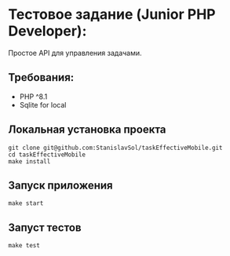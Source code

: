 # Тестовое задание (Junior PHP Developer):

Простое API для управления задачами.

## Требования:

 - PHP ^8.1
 - Sqlite for local

## Локальная установка проекта

```shell
git clone git@github.com:StanislavSol/taskEffectiveMobile.git
cd taskEffectiveMobile
make install
```

## Запуск приложения
```shell
make start
```

## Запуст тестов

```shell
make test
```
